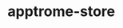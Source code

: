 # apptrome-store
<script type="module">
import { Octokit } from "https://cdn.skypack.dev/@octokit/rest";
</script>
